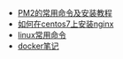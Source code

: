 
* [PM2的常用命令及安装教程](webserver/PM2的常用命令及安装教程.md)
* [如何在centos7上安装nginx](webserver/如何在centos7上安装nginx.md)
* [linux常用命令](webserver/linux常用命令.md)
* [docker笔记](webserver/docker笔记.md)


